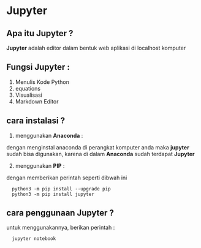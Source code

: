 # Jupyter

## Apa itu Jupyter ?
**Jupyter** adalah editor dalam bentuk web aplikasi di localhost komputer 

## Fungsi Jupyter :
1. Menulis Kode Python
2. equations
3. Visualisasi
4. Markdown Editor

## cara instalasi ?

1. menggunakan **Anaconda** :

dengan menginstal anaconda di perangkat komputer anda maka **jupyter** sudah bisa digunakan, karena di dalam **Anaconda** sudah terdapat **Jupyter**

2. menggunakan **PIP** :

dengan memberikan perintah seperti dibwah ini

      python3 -m pip install --upgrade pip
      python3 -m pip install jupyter


## cara penggunaan Jupyter ?

untuk menggunakannya, berikan perintah :

      jupyter notebook

